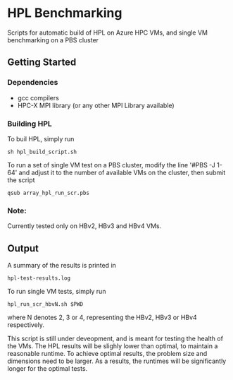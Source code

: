 # HPL Benchmarking
Scripts for automatic build of HPL on Azure HPC VMs, and single VM benchmarking on a PBS cluster

## Getting Started

### Dependencies

* gcc compilers
* HPC-X MPI library (or any other MPI Library available)

### Building HPL
To buil HPL, simply run 

```
sh hpl_build_script.sh 
```

To run a set of single VM test on a PBS cluster, modify the line '#PBS -J 1-64' and adjust it to the number of available VMs on the cluster, then submit the script

```
qsub array_hpl_run_scr.pbs
```

### Note:
Currently tested only on HBv2, HBv3 and HBv4 VMs.

## Output

A summary of the results is printed in
```
hpl-test-results.log
```

To run single VM tests, simply run 
```
hpl_run_scr_hbvN.sh $PWD
```

where N denotes 2, 3 or 4, representing the HBv2, HBv3 or HBv4 respectively.

This script is still under deveopment, and is meant for testing the health of the VMs. The HPL results will be slighly lower than optimal, to maintain a reasonable runtime. To achieve optimal results, the problem size and dimensions need to be larger. As a results, the runtimes will be significantly longer for the optimal tests. 



